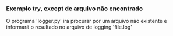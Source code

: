 ### Exemplo try, except de arquivo não encontrado

O programa 'logger.py' irá procurar por um arquivo não existente e informará o resultado no arquivo de logging 'file.log'
